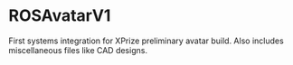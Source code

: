 # ROSAvatarV1
First systems integration for XPrize preliminary avatar build. Also includes miscellaneous files like CAD designs. 
